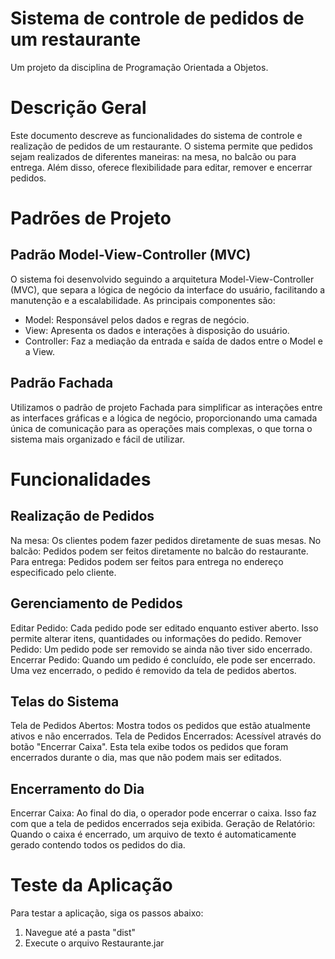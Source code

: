 # Sistema de controle de pedidos de um restaurante
Um projeto da disciplina de Programação Orientada a Objetos.

# Descrição Geral
Este documento descreve as funcionalidades do sistema de controle e realização de pedidos de um restaurante. O sistema permite que pedidos sejam realizados de diferentes maneiras: na mesa, no balcão ou para entrega. Além disso, oferece flexibilidade para editar, remover e encerrar pedidos.

# Padrões de Projeto
## Padrão Model-View-Controller (MVC)
O sistema foi desenvolvido seguindo a arquitetura Model-View-Controller (MVC), que separa a lógica de negócio da interface do usuário, facilitando a manutenção e a escalabilidade. As principais componentes são:
* Model: Responsável pelos dados e regras de negócio.
* View: Apresenta os dados e interações à disposição do usuário.
* Controller: Faz a mediação da entrada e saída de dados entre o Model e a View.

## Padrão Fachada
Utilizamos o padrão de projeto Fachada para simplificar as interações entre as interfaces gráficas e a lógica de negócio, proporcionando uma camada única de comunicação para as operações mais complexas, o que torna o sistema mais organizado e fácil de utilizar.

# Funcionalidades
## Realização de Pedidos
Na mesa: Os clientes podem fazer pedidos diretamente de suas mesas.
No balcão: Pedidos podem ser feitos diretamente no balcão do restaurante.
Para entrega: Pedidos podem ser feitos para entrega no endereço especificado pelo cliente.

## Gerenciamento de Pedidos
Editar Pedido: Cada pedido pode ser editado enquanto estiver aberto. Isso permite alterar itens, quantidades ou informações do pedido.
Remover Pedido: Um pedido pode ser removido se ainda não tiver sido encerrado.
Encerrar Pedido: Quando um pedido é concluído, ele pode ser encerrado. Uma vez encerrado, o pedido é removido da tela de pedidos abertos.

## Telas do Sistema
Tela de Pedidos Abertos: Mostra todos os pedidos que estão atualmente ativos e não encerrados.
Tela de Pedidos Encerrados: Acessível através do botão "Encerrar Caixa". Esta tela exibe todos os pedidos que foram encerrados durante o dia, mas que não podem mais ser editados.

## Encerramento do Dia
Encerrar Caixa: Ao final do dia, o operador pode encerrar o caixa. Isso faz com que a tela de pedidos encerrados seja exibida.
Geração de Relatório: Quando o caixa é encerrado, um arquivo de texto é automaticamente gerado contendo todos os pedidos do dia.

# Teste da Aplicação
Para testar a aplicação, siga os passos abaixo:

1) Navegue até a pasta "dist"
2) Execute o arquivo Restaurante.jar

